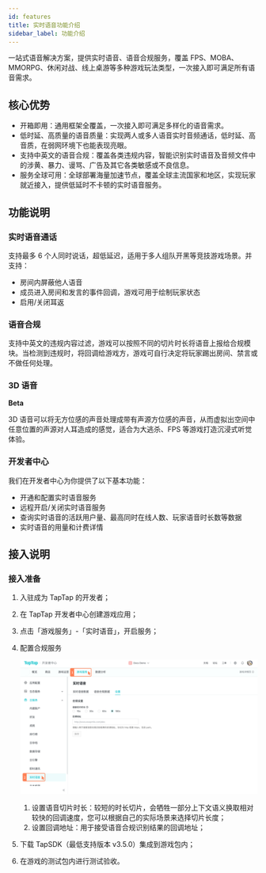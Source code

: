 ```yaml
---
id: features
title: 实时语音功能介绍
sidebar_label: 功能介绍
---
```


一站式语音解决方案，提供实时语音、语音合规服务，覆盖 FPS、MOBA、MMORPG、休闲对战、线上桌游等多种游戏玩法类型，一次接入即可满足所有语音需求。

## 核心优势

- 开箱即用：通用框架全覆盖，一次接入即可满足多样化的语音需求。
- 低时延、高质量的语音质量：实现两人或多人语音实时音频通话，低时延、高音质，在弱网环境下也能表现亮眼。
- 支持中英文的语音合规：覆盖各类违规内容，智能识别实时语音及音频文件中的涉黄、暴力、谩骂、广告及其它各类敏感或不良信息。
- 服务全球可用：全球部署海量加速节点，覆盖全球主流国家和地区，实现玩家就近接入，提供低延时不卡顿的实时语音服务。

## 功能说明

### 实时语音通话

支持最多 6 个人同时说话，超低延迟，适用于多人组队开黑等竞技游戏场景。并支持：

- 房间内屏蔽他人语音
- 成员进入房间和发言的事件回调，游戏可用于绘制玩家状态
- 启用/关闭耳返

### 语音合规

支持中英文的违规内容过滤，游戏可以按照不同的切片时长将语音上报给合规模块。当检测到违规时，将回调给游戏方，游戏可自行决定将玩家踢出房间、禁言或不做任何处理。

### 3D 语音

**Beta**

3D 语音可以将无方位感的声音处理成带有声源方位感的声音，从而虚拟出空间中任意位置的声源对人耳造成的感觉，适合为大逃杀、FPS 等游戏打造沉浸式听觉体验。

### 开发者中心

我们在开发者中心为你提供了以下基本功能：

- 开通和配置实时语音服务
- 远程开启/关闭实时语音服务
- 查询实时语音的活跃用户量、最高同时在线人数、玩家语音时长数等数据
- 实时语音的用量和计费详情

## 接入说明

### 接入准备

1. 入驻成为 TapTap 的开发者；

2. 在 TapTap 开发者中心创建游戏应用；

3. 点击「游戏服务」-「实时语音」，开启服务；

4. 配置合规服务

   ![Screen-Shot-RTC-Console](/img/rtc-console.png)

   1. 设置语音切片时长：较短的时长切片，会牺牲一部分上下文语义换取相对较快的回调速度，您可以根据自己的实际场景来选择切片长度；
   2. 设置回调地址：用于接受语音合规识别结果的回调地址；

5. 下载 TapSDK（最低支持版本 v3.5.0）集成到游戏包内；

6. 在游戏的测试包内进行测试验收。

